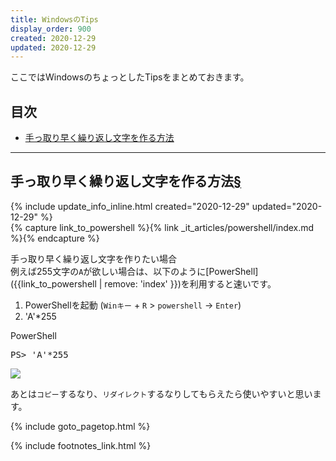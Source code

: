 ```yaml
---
title: WindowsのTips
display_order: 900
created: 2020-12-29
updated: 2020-12-29
---
```

ここではWindowsのちょっとしたTipsをまとめておきます。

## <a name="index">目次</a>

<ul id="index_ul">
<li><a href="#make-repeated-character-string">手っ取り早く繰り返し文字を作る方法</a></li>
</ul>

* * *
## <a name="make-repeated-character-string">手っ取り早く繰り返し文字を作る方法</a><a href="#make-repeated-character-string">§</a>
<div class="chapter-updated">{% include update_info_inline.html created="2020-12-29" updated="2020-12-29" %}</div>
{% capture link_to_powershell %}{% link _it_articles/powershell/index.md %}{% endcapture %}

手っ取り早く繰り返し文字を作りたい場合  
例えば255文字の`A`が欲しい場合は、以下のように[PowerShell]({{link_to_powershell | remove: 'index' }})を利用すると速いです。

1. PowerShellを起動 (`Winキー` + `R` > `powershell` → `Enter`)
1. 'A'*255

<div class="code-box">
<div class="title">PowerShell</div>
<pre>
PS&gt; 'A'*255
</pre>
</div>

![](https://cdn-ak.f.st-hatena.com/images/fotolife/f/fumokmm/20201222/20201222115125.png)

あとは`コピー`するなり、`リダイレクト`するなりしてもらえたら使いやすいと思います。

{% include goto_pagetop.html %}

{% include footnotes_link.html %}
